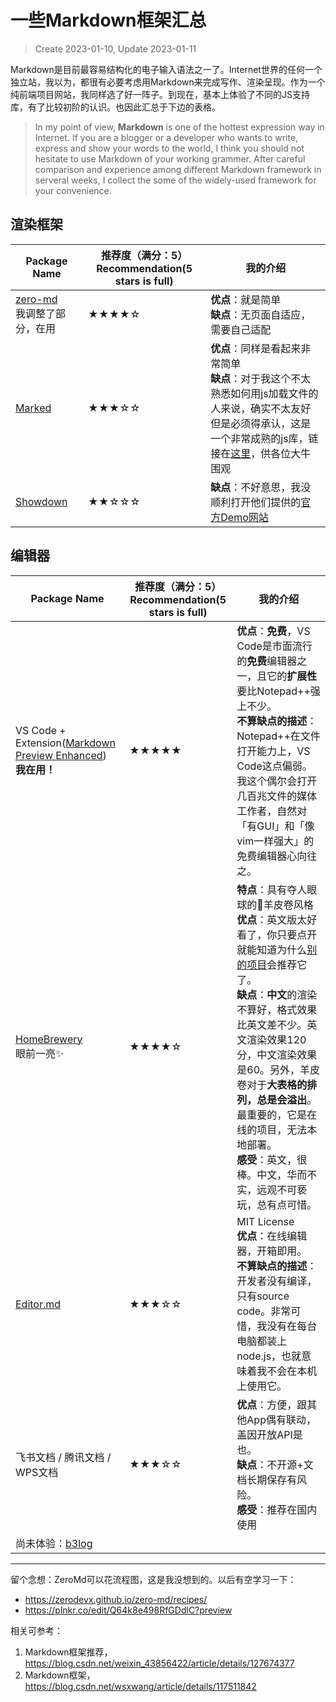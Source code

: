 # 一些Markdown框架汇总
> Create 2023-01-10, Update 2023-01-11


Markdown是目前最容易结构化的电子输入语法之一了。Internet世界的任何一个独立站，我以为，都很有必要考虑用Markdown来完成写作、渲染呈现。作为一个纯前端项目网站，我同样选了好一阵子。到现在，基本上体验了不同的JS支持库，有了比较初阶的认识。也因此汇总于下边的表格。
> In my point of view, **Markdown** is one of the hottest expression way in Internet. If you are a blogger or a developer who wants to write, express and show your words to the world, I think you should not hesitate to use Markdown of your working grammer. After careful comparison and experience among different Markdown framework in serveral weeks, I collect the some of the widely-used framework for your convenience. 

## 渲染框架

|Package Name|推荐度（满分：5）<br>Recommendation(5 stars is full)|我的介绍|
|---|---|---|
|[zero-md](https://zerodevx.github.io/zero-md/)<br>我调整了部分，在用|★★★★☆|**优点**：就是简单<br>**缺点**：无页面自适应，需要自己适配|
|[Marked](https://github.com/markedjs/marked)|★★★☆☆|**优点**：同样是看起来非常简单<br>**缺点**：对于我这个不太熟悉如何用js加载文件的人来说，确实不太友好<br>但是必须得承认，这是一个非常成熟的js库，链接在[这里](https://marked.js.org/)，供各位大牛围观|
|[Showdown](https://github.com/showdownjs/showdown)|★★☆☆☆|**缺点**：不好意思，我没顺利打开他们提供的[官方Demo网站](http://demo.showdownjs.com/)|


## 编辑器

|Package Name|推荐度（满分：5）<br>Recommendation(5 stars is full)|我的介绍|
|---|---|---|
|VS Code + Extension([Markdown Preview Enhanced](https://marketplace.visualstudio.com/items?itemName=shd101wyy.markdown-preview-enhanced))<br>**我在用！**|★★★★★|**优点**：**免费**，VS Code是市面流行的**免费**编辑器之一，且它的**扩展性**要比Notepad++强上不少。<br>**不算缺点的描述**：Notepad++在文件打开能力上，VS Code这点偏弱。我这个偶尔会打开几百兆文件的媒体工作者，自然对「有GUI」和「像vim一样强大」的免费编辑器心向往之。|
|[HomeBrewery](https://homebrewery.naturalcrit.com/)<br>眼前一亮✨|★★★★☆|**特点**：具有夺人眼球的📜羊皮卷风格<br>**优点**：英文版太好看了，你只要点开就能知道为什么[别的项目](https://marked.js.org/)会推荐它了。<br>**缺点**：**中文**的渲染不算好，格式效果比英文差不少。英文渲染效果120分，中文渲染效果是60。另外，羊皮卷对于**大表格的排列，总是会溢出**。最重要的，它是在线的项目，无法本地部署。<br>**感受**：英文，很棒。中文，华而不实，远观不可亵玩，总有点可惜。|
|[Editor.md](https://pandao.github.io/editor.md/)|★★★☆☆|MIT License<br>**优点**：在线编辑器，开箱即用。<br>**不算缺点的描述**：开发者没有编译，只有source code。非常可惜，我没有在每台电脑都装上node.js，也就意味着我不会在本机上使用它。|
|飞书文档 / 腾讯文档 / WPS文档|★★★☆☆|**优点**：方便，跟其他App偶有联动，盖因开放API是也。<br>**缺点**：不开源+文档长期保存有风险。<br>**感受**：推荐在国内使用|
|尚未体验：[b3log](https://b3log.org/vditor/)|||

---
留个念想：ZeroMd可以花流程图，这是我没想到的。以后有空学习一下：
- https://zerodevx.github.io/zero-md/recipes/
- https://plnkr.co/edit/Q64k8e498RfGDdlC?preview

相关可参考：
1. Markdown框架推荐，https://blog.csdn.net/weixin_43856422/article/details/127674377
2. Markdown框架，https://blog.csdn.net/wsxwang/article/details/117511842
